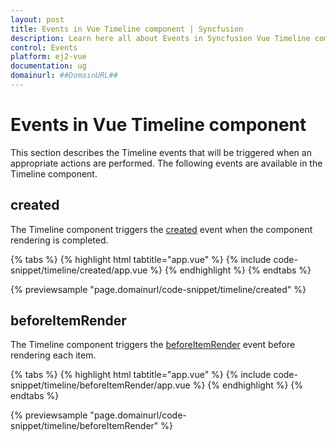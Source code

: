 ```yaml
---
layout: post
title: Events in Vue Timeline component | Syncfusion
description: Learn here all about Events in Syncfusion Vue Timeline component of Syncfusion Essential JS 2 and more.
control: Events 
platform: ej2-vue
documentation: ug
domainurl: ##DomainURL##
---
```


# Events in Vue Timeline component

This section describes the Timeline events that will be triggered when an appropriate actions are performed. The following events are available in the Timeline component.

## created

The Timeline component triggers the [created](https://ej2.syncfusion.com/vue/documentation/api/timeline#created) event when the component rendering is completed.

{% tabs %}
{% highlight html tabtitle="app.vue" %}
{% include code-snippet/timeline/created/app.vue %}
{% endhighlight %}
{% endtabs %}
        
{% previewsample "page.domainurl/code-snippet/timeline/created" %}

## beforeItemRender

The Timeline component triggers the [beforeItemRender](https://ej2.syncfusion.com/vue/documentation/api/timeline#beforeitemrender) event before rendering each item.

{% tabs %}
{% highlight html tabtitle="app.vue" %}
{% include code-snippet/timeline/beforeItemRender/app.vue %}
{% endhighlight %}
{% endtabs %}
        
{% previewsample "page.domainurl/code-snippet/timeline/beforeItemRender" %}
